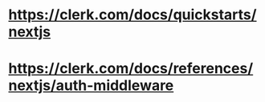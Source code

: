 # https://clerk.com/docs/quickstarts/nextjs 

# https://clerk.com/docs/references/nextjs/auth-middleware